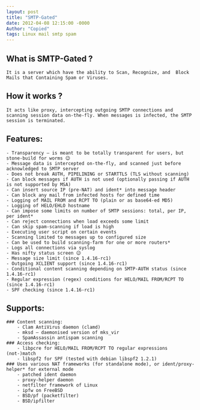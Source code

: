 ```yaml
---
layout: post
title: "SMTP-Gated"
date: 2012-04-08 12:15:00 -0000
Author: "Copied"
tags: Linux mail smtp spam
---
```


## What is SMTP-Gated ?
    It is a server which have the ability to Scan, Recognize, and  Block Mails that Containing Spam or Viruses.

## How it works ?
    It acts like proxy, intercepting outgoing SMTP connections and scanning session data on-the-fly. When messages is infected, the SMTP session is terminated.

## Features:
    - Transparency – is meant to be totally transparent for users, but stone-build for worms 😉
    - Message data is intercepted on-the-fly, and scanned just before acknowledged to SMTP server
    - Does not break AUTH, PIPELINING or STARTTLS (TLS without scanning)
    - Can block messages if AUTH is not used (optionally passing if AUTH is not supported by MSA)
    - Can insert source IP (pre-NAT) and ident* into message header
    - Can block any mail from infected hosts for defined time
    - Logging of MAIL FROM and RCPT TO (plain or as base64-ed MD5)
    - Logging of HELO/EHLO hostname
    - Can impose some limits on number of SMTP sessions: total, per IP, per ident*
    - Can reject connections when load exceeds some limit
    - Can skip spam-scanning if load is high
    - Executing user script on certain events
    - Scanning limited to messages up to configured size
    - Can be used to build scanning-farm for one or more routers*
    - Logs all connections via syslog
    - Has nifty status screen 😉
    - Message size limit (since 1.4.16-rc1)
    - Outgoing XCLIENT support (since 1.4.16-rc1)
    - Conditional content scanning depending on SMTP-AUTH status (since 1.4.16-rc1)
    - Regular expression (regex) conditions for HELO/MAIL FROM/RCPT TO (since 1.4.16-rc1)
    - SPF checking (since 1.4.16-rc1)

## Supports:
    ### Content scanning:
        - Clam AntiVirus daemon (clamd)
        - mksd – daemonised version of mks_vir
        - SpamAssassin antispam scanning
    ### Access checking:
        - libpcre for HELO/MAIL FROM/RCPT TO regular expressions (not-)match
        - libspf2 for SPF (tested with debian libspf2 1.2.1)
    ### Uses various NAT frameworks (for standalone mode), or ident/proxy-helper* for external mode
        - patched ident daemon
        - proxy-helper daemon
        - netfilter framework of Linux
        - ipfw on FreeBSD
        - BSD/pf (packetfilter)
        - BSD/ipfilter
